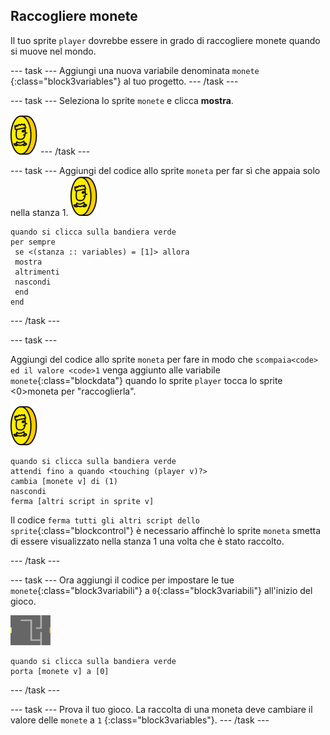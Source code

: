 ## Raccogliere monete

Il tuo sprite `player` dovrebbe essere in grado di raccogliere monete quando si muove nel mondo.

\--- task \--- Aggiungi una nuova variabile denominata `monete` {:class="block3variables"} al tuo progetto. \--- /task \---

\--- task \--- Seleziona lo sprite `monete` e clicca **mostra**.

![schermata](images/coin.png) \--- /task \---

\--- task \--- Aggiungi del codice allo sprite `moneta` per far sì che appaia solo nella stanza 1. ![schermata](images/coin.png)

```blocks3
quando si clicca sulla bandiera verde
per sempre 
 se <(stanza :: variables) = [1]> allora 
 mostra
 altrimenti 
 nascondi
 end
end
```

\--- /task \---

\--- task \---

Aggiungi del codice allo sprite `moneta` per fare in modo che `scompaia<code> ed il valore <code>1` venga aggiunto alle variabile `monete`{:class="blockdata"} quando lo sprite `player` tocca lo sprite <0>moneta</code> per "raccoglierla".

![moneta](images/coin.png)

```blocks3
quando si clicca sulla bandiera verde
attendi fino a quando <touching (player v)?>
cambia [monete v] di (1)
nascondi
ferma [altri script in sprite v]
```

Il codice `ferma tutti gli altri script dello sprite`{:class="blockcontrol"} è necessario affinchè lo sprite `moneta` smetta di essere visualizzato nella stanza 1 una volta che è stato raccolto.

\--- /task \---

\--- task \--- Ora aggiungi il codice per impostare le tue `monete`{:class="block3variabili"} a `0`{:class="block3variabili"} all'inizio del gioco.

![stage](images/stage.png)

```blocks3
quando si clicca sulla bandiera verde
porta [monete v] a [0]
```

\--- /task \---

\--- task \--- Prova il tuo gioco. La raccolta di una moneta deve cambiare il valore delle `monete` a `1` {:class="block3variables"}. \--- /task \---